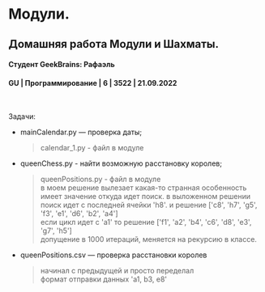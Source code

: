 # Модули. 
## Домашняя работа Модули и Шахматы.
#### Студент GeekBrains: Рафаэль
#### GU | Программирование | 6 | 3522 | 21.09.2022
<br>

Задачи:
* mainCalendar.py — проверка даты;
    > calendar_1.py - файл в модуле

* queenChess.py - найти возможную расстановку королев;
    > queenPositions.py - файл в модуле<br>
    > в моем решение вылезает какая-то странная особенность<br>
    > имеет значение откуда идет поиск. в выложенном решении<br>
    > поиск идет с последней ячейки 'h8'. и решение ['c8', 'h7', 'g5', 'f3', 'e1', 'd6', 'b2', 'a4']<br>
    > если цикл идет с 'a1' то решение ['f1', 'a2', 'b4', 'c6', 'd8', 'e3', 'g7', 'h5']<br>
    > допущение в 1000 итераций, меняется на рекурсию в классе.

* queenPositions.csv — проверка расстановки королев
    > начинал с предыдущей и просто переделал<br>
    > формат отправки данных 'a1, b3, e8'




    


